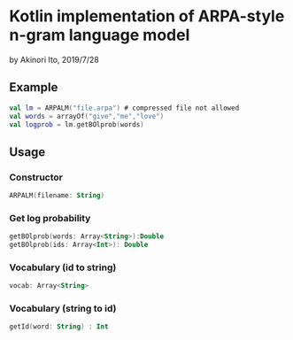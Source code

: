 # Kotlin implementation of ARPA-style n-gram language model

by Akinori Ito, 2019/7/28

## Example
```kotlin
val lm = ARPALM("file.arpa") # compressed file not allowed
val words = arrayOf("give","me","love")
val logprob = lm.getBOlprob(words)
```

## Usage

### Constructor
```kotlin
ARPALM(filename: String)
```

### Get log probability
```kotlin
getBOlprob(words: Array<String>):Double
getBOlprob(ids: Array<Int>): Double
```

### Vocabulary (id to string)
```kotlin
vocab: Array<String>
```

### Vocabulary (string to id)
```kotlin
getId(word: String) : Int
```



